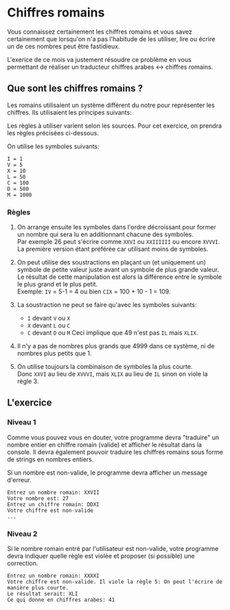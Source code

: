 # Chiffres romains

Vous connaissez certainement les chiffres romains et vous savez certainement que lorsqu'on n'a pas l'habitude de les utiliser, lire ou écrire un de ces nombres peut être fastidieux. 

L'exerice de ce mois va justement résoudre ce problème en vous permettant de réaliser un traducteur chiffres arabes <-> chiffres romains.

## Que sont les chiffres romains ?

Les romains utilisaient un système différent du notre pour représenter les chiffres. Ils utilisaient les principes suivants:

Les règles à utiliser varient selon les sources. Pour cet exercice, on prendra les règles précisées ci-dessous.


On utilise les symboles suivants:

```
I = 1
V = 5
X = 10
L = 50
C = 100
D = 500
M = 1000
```

### Règles

1. On arrange ensuite les symboles dans l'ordre décroissant pour former un nombre qui sera lu en additionnant chacune des symboles.  
Par exemple 26 peut s'écrire comme `XXVI` ou `XXIIIIII` ou encore `XVVVI`. La première version étant préférée car utilisant moins de symboles. 

2. On peut utilise des soustractions en plaçant un (et uniquement un) symbole de petite valeur juste avant un symbole de plus grande valeur. Le résultat de cette manipulation est alors la différence entre le symbole le plus grand et le plus petit.  
Exemple: `IV` = 5-1 = 4 ou bien `CIX` = 100 + 10 - 1 = 109.

3. La soustraction ne peut se faire qu'avec les symboles suivants:
    * `I` devant `V` ou `X`
    * `X` devant `L` ou `C`
    * `C` devant `D` ou `M`
Ceci implique que 49 n'est pas `IL` mais `XLIX`.

4. Il n'y a pas de nombres plus grands que 4999 dans ce système, ni de nombres plus petits que 1. 

5. On utilise toujours la combinaison de symboles la plus courte.  
Donc `XXVI` au lieu de `XVVVI`, mais `XLIX` au lieu de `IL` sinon on viole la règle 3.


## L'exercice


### Niveau 1

Comme vous pouvez vous en douter, votre programme devra "traduire" un nombre entier en chiffre romain (valide) et afficher le résultat dans la console.
Il devra également pouvoir traduire les chiffres romains sous forme de strings en nombres entiers.

Si un nombre est non-valide, le programme devra afficher un message d'erreur.

```
Entrez un nombre romain: XXVII
Votre nombre est: 27
Entrez un chiffre romain: DDXI
Votre chiffre est non-valide
...
```

### Niveau 2

Si le nombre romain entré par l'utilisateur est non-valide, votre programme devra indiquer quelle règle est violée et proposer (si possible) une correction.

```
Entrez un nombre romain: XXXXI
Votre chiffre est non-valide. Il viole la règle 5: On peut l'écrire de manière plus courte.
Le résultat serait: XLI
Ce qui donne en chiffres arabes: 41
```
